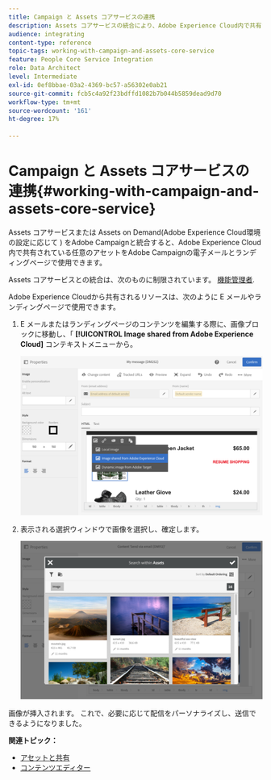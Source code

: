 ```yaml
---
title: Campaign と Assets コアサービスの連携
description: Assets コアサービスの統合により、Adobe Experience Cloud内で共有されているリソースをAdobe Campaignメッセージとランディングページで使用できます。
audience: integrating
content-type: reference
topic-tags: working-with-campaign-and-assets-core-service
feature: People Core Service Integration
role: Data Architect
level: Intermediate
exl-id: 0ef8bbae-03a2-4369-bc57-a56302e0ab21
source-git-commit: fcb5c4a92f23bdffd1082b7b044b5859dead9d70
workflow-type: tm+mt
source-wordcount: '161'
ht-degree: 17%

---
```


# Campaign と Assets コアサービスの連携{#working-with-campaign-and-assets-core-service}

Assets コアサービスまたは Assets on Demand(Adobe Experience Cloud環境の設定に応じて ) をAdobe Campaignと統合すると、Adobe Experience Cloud内で共有されている任意のアセットをAdobe Campaignの電子メールとランディングページで使用できます。

Assets コアサービスとの統合は、次のものに制限されています。 [機能管理者](../../administration/using/users-management.md#functional-administrators).

Adobe Experience Cloudから共有されるリソースは、次のように E メールやランディングページで使用できます。

1. E メールまたはランディングページのコンテンツを編集する際に、画像ブロックに移動し、「 **[!UICONTROL Image shared from Adobe Experience Cloud]** コンテキストメニューから。

   ![](assets/dam_insert_image_dce.png)

1. 表示される選択ウィンドウで画像を選択し、確定します。

   ![](assets/dam_shared_image_selection.png)

画像が挿入されます。 これで、必要に応じて配信をパーソナライズし、送信できるようになりました。

**関連トピック：**

* [アセットと共有](https://experienceleague.adobe.com/docs/core-services/interface/assets/experience-cloud-assets.html?lang=ja)
* [コンテンツエディター](../../designing/using/personalization.md#example-email-personalization)
